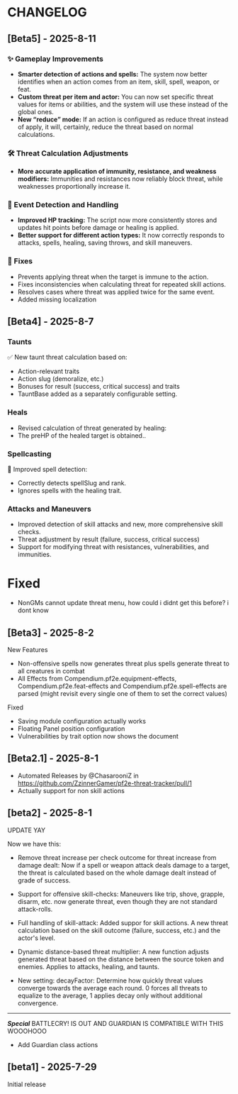 # CHANGELOG

## [Beta5] - 2025-8-11

### ✨ Gameplay Improvements

* **Smarter detection of actions and spells:** The system now better identifies when an action comes from an item, skill, spell, weapon, or feat.
* **Custom threat per item and actor:** You can now set specific threat values for items or abilities, and the system will use these instead of the global ones.
* **New “reduce” mode:** If an action is configured as reduce threat instead of apply, it will, certainly, reduce the threat based on normal calculations.

### 🛠 Threat Calculation Adjustments

* **More accurate application of immunity, resistance, and weakness modifiers:** Immunities and resistances now reliably block threat, while weaknesses proportionally increase it.

### 🧠 Event Detection and Handling

* **Improved HP tracking:** The script now more consistently stores and updates hit points before damage or healing is applied.
* **Better support for different action types:** It now correctly responds to attacks, spells, healing, saving throws, and skill maneuvers.

### 🐛 Fixes

* Prevents applying threat when the target is immune to the action.
* Fixes inconsistencies when calculating threat for repeated skill actions.
* Resolves cases where threat was applied twice for the same event.
* Added missing localization

## [Beta4] - 2025-8-7
### Taunts
✅ New taunt threat calculation based on:
- Action-relevant traits
- Action slug (demoralize, etc.)
- Bonuses for result (success, critical success) and traits
- TauntBase added as a separately configurable setting.

### Heals
- Revised calculation of threat generated by healing:
- The preHP of the healed target is obtained..

### Spellcasting
🔄 Improved spell detection:
- Correctly detects spellSlug and rank.
- Ignores spells with the healing trait.

### Attacks and Maneuvers
- Improved detection of skill attacks and new, more comprehensive skill checks.
- Threat adjustment by result (failure, success, critical success)
- Support for modifying threat with resistances, vulnerabilities, and immunities.


# Fixed
- NonGMs cannot update threat menu, how could i didnt get this before? i dont know

## [Beta3] - 2025-8-2

New Features
* Non-offensive spells now generates threat plus spells generate threat to all creatures in combat
* All Effects from Compendium.pf2e.equipment-effects, Compendium.pf2e.feat-effects and Compendium.pf2e.spell-effects are parsed (might revisit every single one of them to set the correct values)

Fixed
* Saving module configuration actually works
* Floating Panel position configuration
* Vulnerabilities by trait option now shows the document

## [Beta2.1] - 2025-8-1
* Automated Releases by @ChasarooniZ in https://github.com/ZzinnerGamer/pf2e-threat-tracker/pull/1
* Actually support for non skill actions

## [beta2] - 2025-8-1
UPDATE YAY

Now we have this:

- Remove threat increase per check outcome for threat increase from damage dealt:
Now if a spell or weapon attack deals damage to a target, the threat is calculated based on the whole damage dealt instead of grade of success.

- Support for offensive skill-checks:
Maneuvers like trip, shove, grapple, disarm, etc. now generate threat, even though they are not standard attack-rolls.

- Full handling of skill-attack:
Added suppor for skill actions. A new threat calculation based on the skill outcome (failure, success, etc.) and the actor's level.

- Dynamic distance-based threat multiplier:
A new function adjusts generated threat based on the distance between the source token and enemies. Applies to attacks, healing, and taunts.

- New setting: decayFactor:
Determine how quickly threat values converge towards the average each round. 0 forces all threats to equalize to the average, 1 applies decay only without additional convergence.

---
**_Special_**
BATTLECRY! IS OUT AND GUARDIAN IS COMPATIBLE WITH THIS WOOOHOOO

- Add Guardian class actions


## [beta1] - 2025-7-29
Initial release
